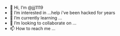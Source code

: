 - 👋 Hi, I’m @jjj1119
- 👀 I’m interested in ...help i've been hacked for years
- 🌱 I’m currently learning ...
- 💞️ I’m looking to collaborate on ...
- 📫 How to reach me ...

<!---
jjj1119/jjj1119 is a ✨ special ✨ repository because its `README.md` (this file) appears on your GitHub profile.
You can click the Preview link to take a look at your changes.
--->
